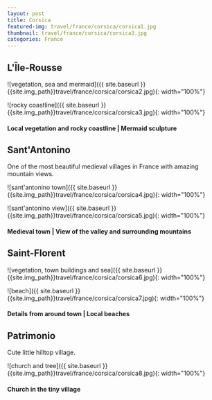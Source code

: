 ```yaml
---
layout: post
title: Corsica
featured-img: travel/france/corsica/corsica1.jpg
thumbnail: travel/france/corsica/corsica3.jpg
categories: France
---
```


## L'Île-Rousse

![vegetation, sea and mermaid]({{ site.baseurl }}{{site.img_path}}travel/france/corsica/corsica2.jpg){: width="100%"}

![rocky coastline]({{ site.baseurl }}{{site.img_path}}travel/france/corsica/corsica3.jpg){: width="100%"}

#### Local vegetation and rocky coastline | Mermaid sculpture

## Sant'Antonino

One of the most beautiful medieval villages in France with amazing mountain views.

![sant'antonino town]({{ site.baseurl }}{{site.img_path}}travel/france/corsica/corsica4.jpg){: width="100%"}

![sant'antonino view]({{ site.baseurl }}{{site.img_path}}travel/france/corsica/corsica5.jpg){: width="100%"}

#### Medieval town | View of the valley and surrounding mountains

## Saint-Florent

![vegetation, town buildings and sea]({{ site.baseurl }}{{site.img_path}}travel/france/corsica/corsica6.jpg){: width="100%"}

![beach]({{ site.baseurl }}{{site.img_path}}travel/france/corsica/corsica7.jpg){: width="100%"}

#### Details from around town | Local beaches

## Patrimonio

Cute little hilltop village.

![church and tree]({{ site.baseurl }}{{site.img_path}}travel/france/corsica/corsica8.jpg){: width="100%"}

#### Church in the tiny village

